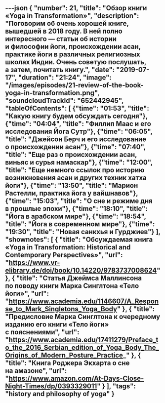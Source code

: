 ---json
{
	"number": 21,
	"title": "Обзор книги &laquo;Yoga in&nbsp;Transformation&raquo;",
	"description": "Поговорим об&nbsp;очень хорошей книге, вышедшей в&nbsp;2018&nbsp;году. В&nbsp;ней полно интересного&nbsp;&mdash; статьи об&nbsp;истории и&nbsp;философии йоги, происхождении асан, практике йоги в&nbsp;различных религиозных школах Индии. Очень советую послушать, а&nbsp;затем, почитать книгу.",
	"date": "2019-07-17",
	"duration": "21:24",
	"image": "/images/episodes/21-review-of-the-book-yoga-in-transformation.png",
	"soundcloudTrackId": "652442945",
	"tableOfContents": [
		{"time": "01:53", "title": "Какую книгу будем обсуждать сегодня"},
		{"time": "04:04", "title": "Филлип Маас и&nbsp;его исследования Йога Сутр"},
		{"time": "06:05", "title": "Джейсон Берч и&nbsp;его исследование о&nbsp;происхождении асан"},
		{"time": "07:40", "title": "Еще раз о&nbsp;происхождении асан, виньяс и&nbsp;сурья намаскар"},
		{"time": "12:00", "title": "Еще немного ссылок про историю возникновения асан и&nbsp;других техник хатха йоги"},
		{"time": "13:50", "title": "Марион Растелли, практика йога у&nbsp;вайшнавов"},
		{"time": "15:03", "title": "О&nbsp;сне и&nbsp;режиме дня в&nbsp;прошлые эпохи"},
		{"time": "18:10", "title": "Йога в&nbsp;арабском мире"},
		{"time": "18:54", "title": "Йога в&nbsp;современном мире"},
		{"time": "19:30", "title": "Новая санкхья и&nbsp;Гурджиев"}
	],
	"shownotes": [
		{
			"title": "Обсуждаемая книга &laquo;Yoga in&nbsp;Transformation: Historical and Contemporary Perspectives&raquo;",
			"url": "https://www.vr-elibrary.de/doi/book/10.14220/9783737008624"
		},
		{
			"title": "Статья Джеймса Маллинсона по&nbsp;поводу книги Марка Синглтона &laquo;Тело йоги&raquo;",
			"url": "https://www.academia.edu/1146607/A_Response_to_Mark_Singletons_Yoga_Body"
		},
		{
			"title": "Предисловие Марка Синглтона к&nbsp;очередному изданию его книги &laquo;Тело йоги&raquo; с&nbsp;пояснениями",
			"url": "https://www.academia.edu/17411279/Preface_to_the_2016_Serbian_edition_of_Yoga_Body_The_Origins_of_Modern_Posture_Practice_"
		},
		{
			"title": "Книга Роджера Экхарта о&nbsp;сне на&nbsp;амазоне",
			"url": "https://www.amazon.com/At-Days-Close-Night-Times/dp/0393329011"
		}
	],
	"tags": "history and philosophy of yoga"
}
---
